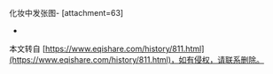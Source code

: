 化妆中发张图-
\[attachment=63\]

-

本文转自 [https://www.eqishare.com/history/811.html](https://www.eqishare.com/history/811.html)，如有侵权，请联系删除。